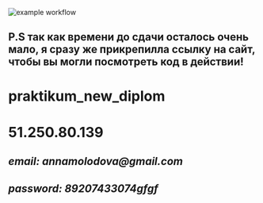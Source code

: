 ![example workflow](https://github.com/AnnaMolodova/foodgram-project-react/actions/workflows/foodgram_workflow.yml/badge.svg)
## P.S так как времени до сдачи осталось очень мало, я сразу же прикрепилла ссылку на сайт, чтобы вы могли посмотреть код в действии!
# praktikum_new_diplom
# 51.250.80.139
## _email: annamolodova@gmail.com_
## _password: 89207433074gfgf_
